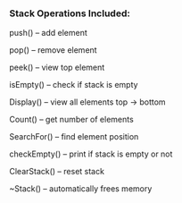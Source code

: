 ### Stack Operations Included: ###

push() – add element

pop() – remove element

peek() – view top element

isEmpty() – check if stack is empty

Display() – view all elements top → bottom

Count() – get number of elements

SearchFor() – find element position

checkEmpty() – print if stack is empty or not

ClearStack() – reset stack

~Stack() – automatically frees memory
